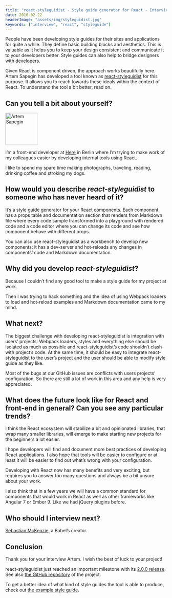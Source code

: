 ```yaml
---
title: "react-styleguidist - Style guide generator for React - Interview with Artem Sapegin"
date: 2016-02-22
headerImage: "assets/img/styleguidist.jpg"
keywords: ["interview", "react", "styleguide"]
---
```


People have been developing style guides for their sites and applications for quite a while. They define basic building blocks and aesthetics. This is valuable as it helps you to keep your design consistent and communicate it to your developers better. Style guides can also help to bridge designers with developers.

Given React is component driven, the approach works beautifully here. Artem Sapegin has developed a tool known as [react-styleguidist](https://github.com/sapegin/react-styleguidist) for this purpose. It allows you to reach towards these ideals within the context of React. To understand the tool a bit better, read on.

## Can you tell a bit about yourself?

<p>
<span class="author">
  <img src="https://s.gravatar.com/avatar/16a1493bcecf09614c413e571c371e96?s=200" alt="Artem Sapegin" class='author' width='100' height='100' />
</span>
</p>

I’m a front-end developer at [Here](http://here.com/) in Berlin where I’m trying to make work of my colleagues easier by developing internal tools using React.

I like to spend my spare time making photographs, traveling, reading, drinking coffee and stroking my dogs.

## How would you describe _react-styleguidist_ to someone who has never heard of it?

It’s a style guide generator for your React components. Each component has a props table and documentation section that renders from Markdown file where every code sample transformed into a playground with rendered code and a code editor where you can change its code and see how component behave with different props.

You can also use react-styleguidist as a workbench to develop new components: it has a dev-server and hot-reloads any changes in components’ code and Markdown documentation.

## Why did you develop _react-styleguidist_?

Because I couldn’t find any good tool to make a style guide for my project at work.

Then I was trying to hack something and the idea of using Webpack loaders to load and hot-reload examples and Markdown documentation came to my mind.

## What next?

The biggest challenge with developing react-styleguidist is integration with users’ projects: Webpack loaders, styles and everything else should be isolated as much as possible and react-styleguidist’s code shouldn’t clash with project’s code. At the same time, it should be easy to integrate react-styleguidist to the user’s project and the user should be able to modify style guide as they like.

Most of the bugs at our GitHub issues are conflicts with users projects’ configuration. So there are still a lot of work in this area and any help is very appreciated.

## What does the future look like for React and front-end in general? Can you see any particular trends?

I think the React ecosystem will stabilize a bit and opinionated libraries, that wrap many smaller libraries, will emerge to make starting new projects for the beginners a lot easier.

I hope developers will find and document more best practices of developing React applications. I also hope that tools will be easier to configure or at least it will be easier to find out what’s wrong with your configuration.

Developing with React now has many benefits and very exciting, but requires you to answer too many questions and always be a bit unsure about your work.

I also think that in a few years we will have a common standard for components that would work in React as well as other frameworks like Angular 7 or Ember 9. Like we had jQuery plugins before.

## Who should I interview next?

[Sebastian McKenzie](https://twitter.com/sebmck), a Babel’s creator.

## Conclusion

Thank you for your interview Artem. I wish the best of luck to your project!

react-styleguidist just reached an important milestone with its [2.0.0 release](https://github.com/sapegin/react-styleguidist/releases/tag/2.0.0). See also [the GitHub repository](https://github.com/sapegin/react-styleguidist) of the project.

To get a better idea of what kind of style guides the tool is able to produce, check out [the example style guide](https://react-styleguidist.js.org/).

